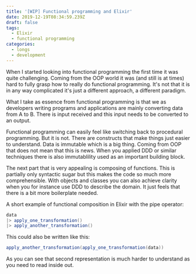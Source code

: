 ```yaml
---
title: '[WIP] Functional programming and Elixir'
date: 2019-12-19T08:34:59.239Z
draft: false
tags:
  - Elixir
  - functional programming
categories:
  - longs
  - development
---
```

When I started looking into functional programming the first time it was quite challenging. Coming from the OOP world it was (and still is at times) hard to fully grasp how to really do functional programming. It's not that it is in any way complicated it's just a different approach, a different paradigm.

What I take as essence from functional programming is that we as developers writing programs and applications are mainly converting data from A to B. There is input received and this input needs to be converted to an output.

Functional programming can easily feel like switching back to procedural programming. But it is not. There are constructs that make things just easier to understand. Data is immutable which is a big thing. Coming from OOP that does not mean that this is news. When you applied DDD or similar techniques there is also immutablility used as an important building block. 

The next part that is very appealing is composing of functions. This is partially only syntactic sugar but this makes the code so much more comprehensible. With objects and classes you can also achieve clarity when you for instance use DDD to describe the domain. It just feels that there is a bit more boilerplate needed.

A short example of functional composition in Elixir with the pipe operator:

```scala
data
|> apply_one_transformation()
|> apply_another_transformation()
```

This could also be written like this:

```scala
apply_another_transformation(apply_one_transformation(data))
```

As you can see that second representation is much harder to understand as you need to read inside out.
